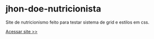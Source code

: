 # jhon-doe-nutricionista
Site de nutricionismo feito para testar sistema de grid e estilos em css.

<a href="https://joao-xarrua.github.io/jhon-doe-nutricionista/"> Acessar site >></a>
